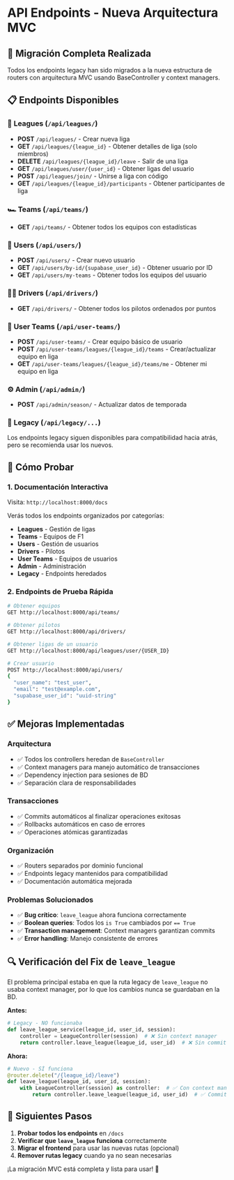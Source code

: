# API Endpoints - Nueva Arquitectura MVC

## 🎯 Migración Completa Realizada

Todos los endpoints legacy han sido migrados a la nueva estructura de routers con arquitectura MVC usando BaseController y context managers.

## 📋 Endpoints Disponibles

### 🏁 **Leagues** (`/api/leagues/`)

- **POST** `/api/leagues/` - Crear nueva liga
- **GET** `/api/leagues/{league_id}` - Obtener detalles de liga (solo miembros)
- **DELETE** `/api/leagues/{league_id}/leave` - Salir de una liga
- **GET** `/api/leagues/user/{user_id}` - Obtener ligas del usuario
- **POST** `/api/leagues/join/` - Unirse a liga con código
- **GET** `/api/leagues/{league_id}/participants` - Obtener participantes de liga

### 🏎️ **Teams** (`/api/teams/`)

- **GET** `/api/teams/` - Obtener todos los equipos con estadísticas

### 👥 **Users** (`/api/users/`)

- **POST** `/api/users/` - Crear nuevo usuario
- **GET** `/api/users/by-id/{supabase_user_id}` - Obtener usuario por ID
- **GET** `/api/users/my-teams` - Obtener todos los equipos del usuario

### 👨‍🏁 **Drivers** (`/api/drivers/`)

- **GET** `/api/drivers/` - Obtener todos los pilotos ordenados por puntos

### 🏁 **User Teams** (`/api/user-teams/`)

- **POST** `/api/user-teams/` - Crear equipo básico de usuario
- **POST** `/api/user-teams/leagues/{league_id}/teams` - Crear/actualizar equipo en liga
- **GET** `/api/user-teams/leagues/{league_id}/teams/me` - Obtener mi equipo en liga

### ⚙️ **Admin** (`/api/admin/`)

- **POST** `/api/admin/season/` - Actualizar datos de temporada

### 🔄 **Legacy** (`/api/legacy/...`)

Los endpoints legacy siguen disponibles para compatibilidad hacia atrás, pero se recomienda usar los nuevos.

## 🧪 Cómo Probar

### 1. **Documentación Interactiva**
Visita: `http://localhost:8000/docs`

Verás todos los endpoints organizados por categorías:
- **Leagues** - Gestión de ligas
- **Teams** - Equipos de F1
- **Users** - Gestión de usuarios
- **Drivers** - Pilotos
- **User Teams** - Equipos de usuarios
- **Admin** - Administración
- **Legacy** - Endpoints heredados

### 2. **Endpoints de Prueba Rápida**

```bash
# Obtener equipos
GET http://localhost:8000/api/teams/

# Obtener pilotos
GET http://localhost:8000/api/drivers/

# Obtener ligas de un usuario
GET http://localhost:8000/api/leagues/user/{USER_ID}

# Crear usuario
POST http://localhost:8000/api/users/
{
  "user_name": "test_user",
  "email": "test@example.com",
  "supabase_user_id": "uuid-string"
}
```

## ✅ Mejoras Implementadas

### **Arquitectura**
- ✅ Todos los controllers heredan de `BaseController`
- ✅ Context managers para manejo automático de transacciones
- ✅ Dependency injection para sesiones de BD
- ✅ Separación clara de responsabilidades

### **Transacciones**
- ✅ Commits automáticos al finalizar operaciones exitosas
- ✅ Rollbacks automáticos en caso de errores
- ✅ Operaciones atómicas garantizadas

### **Organización**
- ✅ Routers separados por dominio funcional
- ✅ Endpoints legacy mantenidos para compatibilidad
- ✅ Documentación automática mejorada

### **Problemas Solucionados**
- ✅ **Bug crítico**: `leave_league` ahora funciona correctamente
- ✅ **Boolean queries**: Todos los `is True` cambiados por `== True`
- ✅ **Transaction management**: Context managers garantizan commits
- ✅ **Error handling**: Manejo consistente de errores

## 🔍 Verificación del Fix de `leave_league`

El problema principal estaba en que la ruta legacy de `leave_league` no usaba context manager, por lo que los cambios nunca se guardaban en la BD.

**Antes:**
```python
# Legacy - NO funcionaba
def leave_league_service(league_id, user_id, session):
    controller = LeagueController(session)  # ❌ Sin context manager
    return controller.leave_league(league_id, user_id)  # ❌ Sin commit
```

**Ahora:**
```python
# Nuevo - SÍ funciona
@router.delete("/{league_id}/leave")
def leave_league(league_id, user_id, session):
    with LeagueController(session) as controller:  # ✅ Con context manager
        return controller.leave_league(league_id, user_id)  # ✅ Commit automático
```

## 🎯 Siguientes Pasos

1. **Probar todos los endpoints** en `/docs`
2. **Verificar que `leave_league` funciona** correctamente
3. **Migrar el frontend** para usar las nuevas rutas (opcional)
4. **Remover rutas legacy** cuando ya no sean necesarias

¡La migración MVC está completa y lista para usar! 🚀